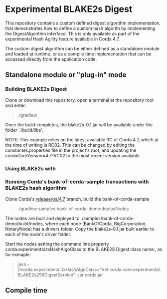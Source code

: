 # Experimental BLAKE2s Digest

This repository contains a custom defined digest algorithm implementation, that demonstrates how to define a custom hash algorith by implementing the DigestAlgorithm interface.
This is only available as part of the experimental Hash Agility feature available in Corda 4.7.

The custom digest algorithm can be either defined as a standalone module and loaded at runtime, or as a compile time implementation that can be accessed directly from the application code.

## Standalone module or "plug-in" mode


### Building BLAKE2s Digest



Clone or download this repository, open a terminal at the repository root and enter:

>./gradlew

Once the build completes, the blake2s-0.1.jar will be available under the folder
'./build/libs'.

NOTE: This example relies on the latest available RC of Corda 4.7, which at the time of writing is RC02. This can be changed by editing the constantes.properties file in the project's root, and updating the _cordaCoreVersion=4.7-RC02_ to the most recent version available.

### Using BLAKE2s with  

### Running Corda's bank-of-corda-sample transactions with BLAKE2s hash algorithm

Clone Corda's [release/os/4.7](https://github.com/corda/corda/tree/release/os/4.7)
branch, build the bank-of-corda-sample 

>./gradlew samples:bank-of-corda-demo:deployNodes

The nodes are built and deployed to ./samples/bank-of-corda-demo/build/nodes, where 
each node (BankOfCorda, BigCorporation, NotaryNode) has a drivers folder. Copy the
blake2s-0.1.jar built earlier to each of the node's driver folder.

Start the nodes setting the command line property corda.experimental.txHashAlgoClass
to the BLAKE2S Digest class name:, as for exmaple:
                                                                

>java -Dcorda.experimental.txHashAlgoClass="net.corda.core.experimental.BLAKE2s256DigestService" -jar corda.jar

## Compile time